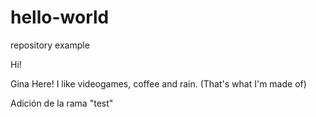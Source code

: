 # hello-world
repository example

Hi!

Gina Here! I like videogames, coffee and rain. (That's what I'm made of)

Adición de la rama "test"
